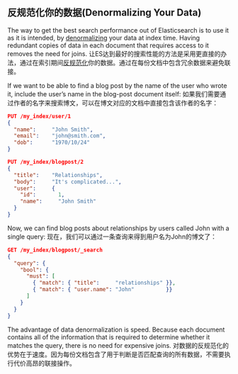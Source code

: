 ﻿## 反规范化你的数据(Denormalizing Your Data)

The way to get the best search performance out of Elasticsearch is to use it as it is intended, by [denormalizing](http://en.wikipedia.org/wiki/Denormalization) your data at index time. Having redundant copies of data in each document that requires access to it removes the need for joins.
让ES达到最好的搜索性能的方法是采用更直接的办法，通过在索引期间[反规范化](http://en.wikipedia.org/wiki/Denormalization)你的数据。通过在每份文档中包含冗余数据来避免联接。

If we want to be able to find a blog post by the name of the user who wrote it, include the user’s name in the blog-post document itself:
如果我们需要通过作者的名字来搜索博文，可以在博文对应的文档中直接包含该作者的名字：

```json
PUT /my_index/user/1
{
  "name":     "John Smith",
  "email":    "john@smith.com",
  "dob":      "1970/10/24"
}

PUT /my_index/blogpost/2
{
  "title":    "Relationships",
  "body":     "It's complicated...",
  "user":     {
    "id":       1,
    "name":     "John Smith" 
  }
}
```

Now, we can find blog posts about relationships by users called John with a single query:
现在，我们可以通过一条查询来得到用户名为John的博文了：

```json
GET /my_index/blogpost/_search
{
  "query": {
    "bool": {
      "must": [
        { "match": { "title":     "relationships" }},
        { "match": { "user.name": "John"          }}
      ]
    }
  }
}
```

The advantage of data denormalization is speed. Because each document contains all of the information that is required to determine whether it matches the query, there is no need for expensive joins.
对数据的反规范化的优势在于速度。因为每份文档包含了用于判断是否匹配查询的所有数据，不需要执行代价高昂的联接操作。
